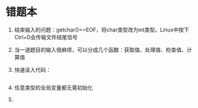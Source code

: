 # 错题本

1. 结束输入的问题：getchar()==EOF，将char类型改为int类型。Linux中按下Ctrl+D会传输文件结尾信号

2. 当一道题目的输入很麻烦，可以分成几个函数：获取值、处理值、检查值、计算值

3. 快速读入代码：

```C


```

4. 任意类型的全局变量都无需初始化

5. 